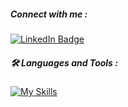 ##### Connect with me :
<a href="https://www.linkedin.com/in/jessivelazquez/">
  <img src="https://img.shields.io/badge/LinkedIn-blue?style=for-the-badge&logo=linkedin&logoColor=white" alt="LinkedIn Badge"/>
</a>


##### :hammer_and_wrench: Languages and Tools :
[![My Skills](https://skillicons.dev/icons?i=js,py,ts,vue,react,flask,nodejs,html,css,mongodb,mysql)](https://skillicons.dev)

<!-- 
<div id="header" align="center">
  <h3>Hi, I'm Jessi 👋 </h3> 
</div>
 -->
